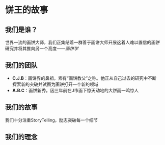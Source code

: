 # 饼王的故事
## 我们是谁？
世界一流的画饼大师，我们正集结着一群善于画饼大师开展这着人难以置信的画饼研究并将其推向另一个高度——*画饼学*
  
## 我们的团队
* **C.J.B**：画饼界的鼻祖，素有“画饼教父”之称。他正从自己过去的研究中不断探索新的突破并试图为画饼打开一个新的领域
* **A.B.C**：画饼新秀。因三年前在J市画下惊天动地的大饼而一鸣惊人

## 我们的故事
我们十分注重StoryTelling，励志突破每一个细节

## 我们的理念
